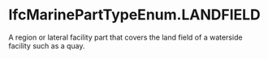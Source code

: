 IfcMarinePartTypeEnum.LANDFIELD
===============================
A region or lateral facility part that covers the land field of a waterside
facility such as a quay.


